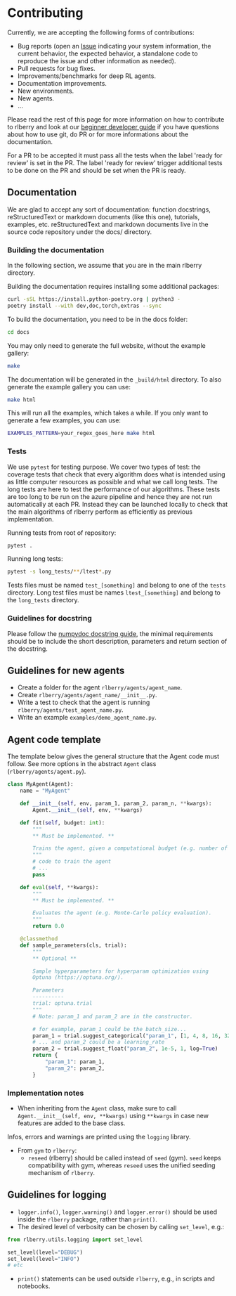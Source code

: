 # Contributing

Currently, we are accepting the following forms of contributions:

- Bug reports (open
  an [Issue](https://github.com/rlberry-py/rlberry/issues/new?assignees=&labels=&template=bug_report.md&title=)
  indicating your system information, the current behavior, the expected behavior, a standalone code to reproduce the
  issue and other information as needed).
- Pull requests for bug fixes.
- Improvements/benchmarks for deep RL agents.
- Documentation improvements.
- New environments.
- New agents.
- ...

Please read the rest of this page for more information on how to contribute to
rlberry and look at our [beginner developer guide](dev_guide) if you have questions
about how to use git, do PR or for more informations about the documentation.

For a PR to be accepted it must pass all the tests when the label 'ready for review' is set in the PR. The label 'ready for review' trigger additional tests to be done on the PR and should be set when the PR is ready.

## Documentation

We are glad to accept any sort of documentation: function docstrings, reStructuredText or markdown documents (like this one), tutorials, examples, etc. reStructuredText and markdown documents live in the source code repository under the docs/ directory.

### Building the documentation
In the following section, we assume that you are in the main rlberry directory.

Building the documentation requires installing some additional packages:
```bash
curl -sSL https://install.python-poetry.org | python3 -
poetry install --with dev,doc,torch,extras --sync
```
To build the documentation, you need to be in the docs folder:
```bash
cd docs
```
You may only need to generate the full website, without the example gallery:
```bash
make
```
The documentation will be generated in the `_build/html` directory. To also generate the example gallery you can use:
```bash
make html
```
This will run all the examples, which takes a while. If you only want to generate a few examples, you can use:
```bash
EXAMPLES_PATTERN=your_regex_goes_here make html
```

### Tests

We use `pytest` for testing purpose. We cover two types of test: the coverage tests that check that every algorithm does what is intended using as little computer resources as possible and what we call long tests. The long tests are here to test the performance of our algorithms. These tests are too long to be run on the azure pipeline and hence they are not run automatically at each PR. Instead they can be launched locally to check that the main algorithms of rlberry perform as efficiently as previous implementation.

Running tests from root of repository:
```bash
pytest .
```

Running long tests:
```bash
pytest -s long_tests/**/ltest*.py
```

Tests files must be named `test_[something]` and belong to one of the `tests` directory. Long test files must be names  `ltest_[something]` and belong to the `long_tests` directory.

### Guidelines for docstring


Please follow the [numpydoc docstring guide](https://numpydoc.readthedocs.io/en/latest/format.html), the minimal requirements should be to include the short description, parameters and  return section of the docstring.

## Guidelines for new agents

* Create a folder for the agent `rlberry/agents/agent_name`.
* Create `rlberry/agents/agent_name/__init__.py`.
* Write a test to check that the agent is running `rlberry/agents/test_agent_name.py`.
* Write an example `examples/demo_agent_name.py`.

## Agent code template

The template below gives the general structure that the Agent code must follow. See more options in the abstract `Agent`
class (`rlberry/agents/agent.py`).

```python
class MyAgent(Agent):
    name = "MyAgent"

    def __init__(self, env, param_1, param_2, param_n, **kwargs):
        Agent.__init__(self, env, **kwargs)

    def fit(self, budget: int):
        """
        ** Must be implemented. **

        Trains the agent, given a computational budget (e.g. number of steps or episodes).
        """
        # code to train the agent
        # ...
        pass

    def eval(self, **kwargs):
        """
        ** Must be implemented. **

        Evaluates the agent (e.g. Monte-Carlo policy evaluation).
        """
        return 0.0

    @classmethod
    def sample_parameters(cls, trial):
        """
        ** Optional **

        Sample hyperparameters for hyperparam optimization using
        Optuna (https://optuna.org/).

        Parameters
        ----------
        trial: optuna.trial
        """
        # Note: param_1 and param_2 are in the constructor.

        # for example, param_1 could be the batch_size...
        param_1 = trial.suggest_categorical("param_1", [1, 4, 8, 16, 32, 64])
        # ... and param_2 could be a learning_rate
        param_2 = trial.suggest_float("param_2", 1e-5, 1, log=True)
        return {
            "param_1": param_1,
            "param_2": param_2,
        }
```

### Implementation notes

* When inheriting from the `Agent` class, make sure to call `Agent.__init__(self, env, **kwargs)` using `**kwargs` in
  case new features are added to the base class.

Infos, errors and warnings are printed using the `logging` library.

* From `gym` to `rlberry`:
    * `reseed` (rlberry) should be called instead of `seed` (gym). `seed` keeps compatibility with gym, whereas `reseed`
      uses the unified seeding mechanism of `rlberry`.

## Guidelines for logging

* `logger.info()`, `logger.warning()` and `logger.error()` should be used inside the `rlberry` package, rather
  than `print()`.
* The desired level of verbosity can be chosen by calling `set_level`, e.g.:

```python
from rlberry.utils.logging import set_level

set_level(level="DEBUG")
set_level(level="INFO")
# etc
```

* `print()` statements can be used outside `rlberry`, e.g., in scripts and notebooks.
